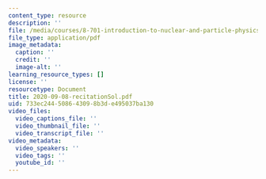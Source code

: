 ```yaml
---
content_type: resource
description: ''
file: /media/courses/8-701-introduction-to-nuclear-and-particle-physics-fall-2020/2020-09-08-recitationsol.pdf
file_type: application/pdf
image_metadata:
  caption: ''
  credit: ''
  image-alt: ''
learning_resource_types: []
license: ''
resourcetype: Document
title: 2020-09-08-recitationSol.pdf
uid: 733ec244-5086-4309-8b3d-e495037ba130
video_files:
  video_captions_file: ''
  video_thumbnail_file: ''
  video_transcript_file: ''
video_metadata:
  video_speakers: ''
  video_tags: ''
  youtube_id: ''
---
```

